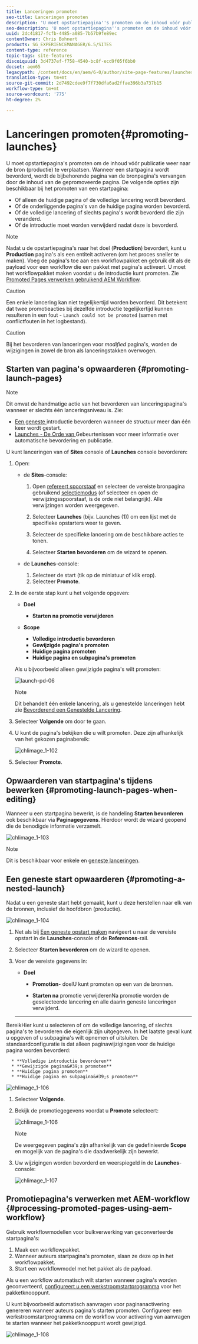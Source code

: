 ```yaml
---
title: Lanceringen promoten
seo-title: Lanceringen promoten
description: 'U moet opstartiepagina''s promoten om de inhoud vóór publicatie weer naar de bron (productie) te verplaatsen. '
seo-description: 'U moet opstartiepagina''s promoten om de inhoud vóór publicatie weer naar de bron (productie) te verplaatsen. '
uuid: 2dc41817-fcfb-4485-a085-7b57b9fe89ec
contentOwner: Chris Bohnert
products: SG_EXPERIENCEMANAGER/6.5/SITES
content-type: reference
topic-tags: site-features
discoiquuid: 3d4737ef-f758-4540-bc8f-ecd9f05f6bb0
docset: aem65
legacypath: /content/docs/en/aem/6-0/author/site-page-features/launches
translation-type: tm+mt
source-git-commit: 2d7492cdee9f7f730dfa6ad2ffae396b3a737b15
workflow-type: tm+mt
source-wordcount: '775'
ht-degree: 2%

---
```



# Lanceringen promoten{#promoting-launches}

U moet opstartiepagina&#39;s promoten om de inhoud vóór publicatie weer naar de bron (productie) te verplaatsen. Wanneer een startpagina wordt bevorderd, wordt de bijbehorende pagina van de bronpagina&#39;s vervangen door de inhoud van de gepromoveerde pagina. De volgende opties zijn beschikbaar bij het promoten van een startpagina:

* Of alleen de huidige pagina of de volledige lancering wordt bevorderd.
* Of de onderliggende pagina&#39;s van de huidige pagina worden bevorderd.
* Of de volledige lancering of slechts pagina&#39;s wordt bevorderd die zijn veranderd.
* Of de introductie moet worden verwijderd nadat deze is bevorderd.

>[!NOTE]
>
>Nadat u de opstartiepagina&#39;s naar het doel (**Production**) bevordert, kunt u **Production** pagina&#39;s als een entiteit activeren (om het proces sneller te maken). Voeg de pagina&#39;s toe aan een workflowpakket en gebruik dit als de payload voor een workflow die een pakket met pagina&#39;s activeert. U moet het workflowpakket maken voordat u de introductie kunt promoten. Zie [Promoted Pages verwerken gebruikend AEM Workflow](#processing-promoted-pages-using-aem-workflow).

>[!CAUTION]
>
>Een enkele lancering kan niet tegelijkertijd worden bevorderd. Dit betekent dat twee promotieacties bij dezelfde introductie tegelijkertijd kunnen resulteren in een fout - `Launch could not be promoted` (samen met conflictfouten in het logbestand).

>[!CAUTION]
>
>Bij het bevorderen van lanceringen voor *modified* pagina&#39;s, worden de wijzigingen in zowel de bron als lanceringstakken overwogen.

## Starten van pagina&#39;s opwaarderen {#promoting-launch-pages}

>[!NOTE]
>
>Dit omvat de handmatige actie van het bevorderen van lanceringspagina&#39;s wanneer er slechts één lanceringsniveau is. Zie:
>
>* [Een geneste ](#promoting-a-nested-launch) introductie bevorderen wanneer de structuur meer dan één keer wordt gestart.
>* [Launches - De Orde van ](/help/sites-authoring/launches.md#launches-the-order-of-events) Gebeurtenissen voor meer informatie over automatische bevordering en publicatie.

>



U kunt lanceringen van of **Sites** console of **Launches** console bevorderen:

1. Open:

   * de **Sites**-console:

      1. Open [refereert spoorstaaf](/help/sites-authoring/author-environment-tools.md#showingpagereferences) en selecteer de vereiste bronpagina gebruikend [selectiemodus](/help/sites-authoring/basic-handling.md) (of selecteer en open de verwijzingsspoorstaaf, is de orde niet belangrijk). Alle verwijzingen worden weergegeven.

      1. Selecteer **Launches** (bijv. Launches (1)) om een lijst met de specifieke opstarters weer te geven.
      1. Selecteer de specifieke lancering om de beschikbare acties te tonen.
      1. Selecteer **Starten bevorderen** om de wizard te openen.
   * de **Launches**-console:

      1. Selecteer de start (tik op de miniatuur of klik erop).
      1. Selecteer **Promote**.


1. In de eerste stap kunt u het volgende opgeven:

   * **Doel**

      * **Starten na promotie verwijderen**
   * **Scope**

      * **Volledige introductie bevorderen**
      * **Gewijzigde pagina&#39;s promoten**
      * **Huidige pagina promoten**
      * **Huidige pagina en subpagina&#39;s promoten**

   Als u bijvoorbeeld alleen gewijzigde pagina&#39;s wilt promoten:

   ![launch-pd-06](assets/launches-pd-06.png)

   >[!NOTE]
   >
   >Dit behandelt één enkele lancering, als u genestelde lanceringen hebt zie [Bevorderend een Genestelde Lancering](#promoting-a-nested-launch).

1. Selecteer **Volgende** om door te gaan.
1. U kunt de pagina&#39;s bekijken die u wilt promoten. Deze zijn afhankelijk van het gekozen paginabereik:

   ![chlimage_1-102](assets/chlimage_1-102.png)

1. Selecteer **Promote**.

## Opwaarderen van startpagina&#39;s tijdens bewerken {#promoting-launch-pages-when-editing}

Wanneer u een startpagina bewerkt, is de handeling **Starten bevorderen** ook beschikbaar via **Paginagegevens**. Hierdoor wordt de wizard geopend die de benodigde informatie verzamelt.

![chlimage_1-103](assets/chlimage_1-103.png)

>[!NOTE]
>
>Dit is beschikbaar voor enkele en [geneste lanceringen](#promoting-a-nested-launch).

## Een geneste start opwaarderen {#promoting-a-nested-launch}

Nadat u een geneste start hebt gemaakt, kunt u deze herstellen naar elk van de bronnen, inclusief de hoofdbron (productie).

![chlimage_1-104](assets/chlimage_1-104.png)

1. Net als bij [Een geneste opstart maken](#creatinganestedlaunchlaunchwithinalaunch) navigeert u naar de vereiste opstart in de **Launches**-console of de **References**-rail.
1. Selecteer **Starten bevorderen** om de wizard te openen.

1. Voer de vereiste gegevens in:

   * **Doel**

      * **Promotion-**
doelU kunt promoten op een van de bronnen.

      * **Starten na**
promotie verwijderenNa promotie worden de geselecteerde lancering en alle daarin geneste lanceringen verwijderd.
   * ****
BereikHier kunt u selecteren of om de volledige lancering, of slechts pagina&#39;s te bevorderen die eigenlijk zijn uitgegeven. In het laatste geval kunt u opgeven of u subpagina&#39;s wilt opnemen of uitsluiten. De standaardconfiguratie is dat alleen paginawijzigingen voor de huidige pagina worden bevorderd:

      * **Volledige introductie bevorderen**
      * **Gewijzigde pagina&#39;s promoten**
      * **Huidige pagina promoten**
      * **Huidige pagina en subpagina&#39;s promoten**

   ![chlimage_1-106](assets/chlimage_1-105.png)

1. Selecteer **Volgende**.
1. Bekijk de promotiegegevens voordat u **Promote** selecteert:

   ![chlimage_1-106](assets/chlimage_1-106.png)

   >[!NOTE]
   >
   >De weergegeven pagina&#39;s zijn afhankelijk van de gedefinieerde **Scope** en mogelijk van de pagina&#39;s die daadwerkelijk zijn bewerkt.

1. Uw wijzigingen worden bevorderd en weerspiegeld in de **Launches**-console:

   ![chlimage_1-107](assets/chlimage_1-107.png)

## Promotiepagina&#39;s verwerken met AEM-workflow {#processing-promoted-pages-using-aem-workflow}

Gebruik workflowmodellen voor bulkverwerking van geconverteerde startpagina&#39;s:

1. Maak een workflowpakket.
1. Wanneer auteurs startpagina&#39;s promoten, slaan ze deze op in het workflowpakket.
1. Start een workflowmodel met het pakket als de payload.

Als u een workflow automatisch wilt starten wanneer pagina&#39;s worden geconverteerd, [configureert u een werkstroomstartprogramma](/help/sites-administering/workflows-starting.md#workflows-launchers) voor het pakketknooppunt.

U kunt bijvoorbeeld automatisch aanvragen voor paginanactivering genereren wanneer auteurs pagina&#39;s starten promoten. Configureer een werkstroomstartprogramma om de workflow voor activering van aanvragen te starten wanneer het pakketknooppunt wordt gewijzigd.

![chlimage_1-108](assets/chlimage_1-108.png)
